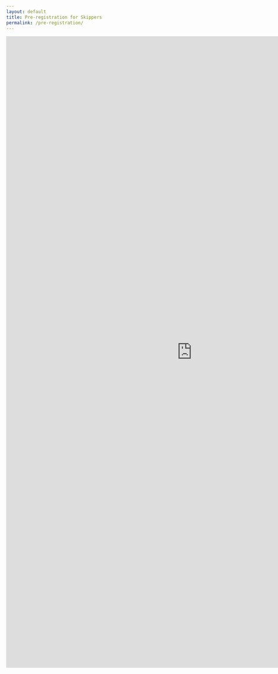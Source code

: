 ```yaml
---
layout: default
title: Pre-registration for Skippers
permalink: /pre-registration/
---
```


<div><iframe src="https://docs.google.com/forms/d/1ea0ZVtIxZi7fKwcqqMqZGk0A0YhkC_VnQBqZAjQ0tRw/viewform?embedded=true&hl=en" width="1000" height="1700" frameborder="0" marginheight="0" marginwidth="0">Loading...</iframe></div>
